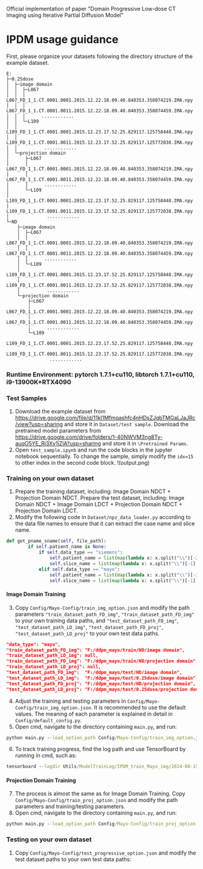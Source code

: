 Official implementation of paper  "Domain Progressive Low-dose CT Imaging using Iterative Partial Diffusion Model"


# IPDM usage guidance
First, please organize your datasets following the directory structure of the example dataset.
```
E:
├─0.25dose
│  ├─image domain
│  │  ├─L067
│  │  │      L067_FD_1_1.CT.0001.0001.2015.12.22.18.09.40.840353.358074219.IMA.npy
│  │  │      L067_FD_1_1.CT.0001.0011.2015.12.22.18.09.40.840353.358074459.IMA.npy
│  │  │      ............
│  │  └─L109
│  │          L109_FD_1_1.CT.0001.0001.2015.12.23.17.52.25.829117.125758448.IMA.npy
│  │          L109_FD_1_1.CT.0001.0011.2015.12.23.17.52.25.829117.125772038.IMA.npy
│  │          ............
│  └─projection domain
│      ├─L067
│      │      L067_FD_1_1.CT.0001.0001.2015.12.22.18.09.40.840353.358074219.IMA.npy
│      │      L067_FD_1_1.CT.0001.0011.2015.12.22.18.09.40.840353.358074459.IMA.npy
│      │      ............
│      └─L109
│              L109_FD_1_1.CT.0001.0001.2015.12.23.17.52.25.829117.125758448.IMA.npy
│              L109_FD_1_1.CT.0001.0011.2015.12.23.17.52.25.829117.125772038.IMA.npy
│              ............
└─ND
    ├─image domain
    │  ├─L067
    │  │      L067_FD_1_1.CT.0001.0001.2015.12.22.18.09.40.840353.358074219.IMA.npy
    │  │      L067_FD_1_1.CT.0001.0011.2015.12.22.18.09.40.840353.358074459.IMA.npy
    │  │      ............
    │  └─L109
    │          L109_FD_1_1.CT.0001.0001.2015.12.23.17.52.25.829117.125758448.IMA.npy
    │          L109_FD_1_1.CT.0001.0011.2015.12.23.17.52.25.829117.125772038.IMA.npy
    │          ............
    └─projection domain
        ├─L067
        │      L067_FD_1_1.CT.0001.0001.2015.12.22.18.09.40.840353.358074219.IMA.npy
        │      L067_FD_1_1.CT.0001.0011.2015.12.22.18.09.40.840353.358074459.IMA.npy
        │      ............
        └─L109
                L109_FD_1_1.CT.0001.0001.2015.12.23.17.52.25.829117.125758448.IMA.npy
                L109_FD_1_1.CT.0001.0011.2015.12.23.17.52.25.829117.125772038.IMA.npy
                ............
```
### Runtime Environment: pytorch 1.7.1+cu110, libtorch 1.7.1+cu110, i9-13900K+RTX4090
### Test Samples
1. Download the example dataset from <https://drive.google.com/file/d/11kI1Mfmqashfc4nHDsZJqbTMGaLJaJRc/view?usp=sharing> and store it in `Dataset/test sample`. Download the pretrained model parameters from <https://drive.google.com/drive/folders/1-40NWVM3ng8Ty-auqO5YE_Rj3Xv1jZlA?usp=sharing> and store it in `\Pretrained Params`. 
2. Open `test_sample.ipynb` and run the code blocks in the jupyter notebook sequentially. To change the sample, simply modify the `idx=15` to other index
in the second code block.
!(output.png)




### Training on your own dataset
1. Prepare the training dataset, including: Image Domain NDCT + Projection Domain NDCT. 
Prepare the test dataset, including: Image Domain NDCT + Image Domain LDCT + Projection Domain NDCT + Projection Domain LDCT.
2. Modify the following code in `Dataset/npz_data_loader.py` according to the data file names to ensure 
that it can extract the case name and slice name.
```python    
def get_pname_sname(self, file_path):
        if self.patient_name is None:
            if self.data_type == "siemens":
                self.patient_name = list(map(lambda x: x.split("\\")[-2], file_path))
                self.slice_name = list(map(lambda x: x.split("\\")[-1].split(".")[0], file_path))
            elif self.data_type == "mayo":
                self.patient_name = list(map(lambda x: x.split("\\")[-2], file_path))
                self.slice_name = list(map(lambda x: x.split("\\")[-1].split(".")[-4], file_path))
```
#### Image Domain Training
3. Copy `Config/Mayo-Config/train_img_option.json` and modify the path parameters `"train_dataset_path_FD_img"`, `"train_dataset_path_FD_img"` 
to your own training data paths, and `"test_dataset_path_FD_img"`, `"test_dataset_path_LD_img"`, `"test_dataset_path_FD_proj"`, `"test_dataset_path_LD_proj"` to your own test data paths.
```json 
"data_type": "mayo",
"train_dataset_path_FD_img": "F:/ddpm_mayo/train/ND/image domain",
"train_dataset_path_LD_img": null,
"train_dataset_path_FD_img": "F:/ddpm_mayo/train/ND/projection domain",
"train_dataset_path_LD_proj": null,
"test_dataset_path_FD_img":  "F:/ddpm_mayo/test/ND/image domain",
"test_dataset_path_LD_img":  "F:/ddpm_mayo/test/0.25dose/image domain",
"test_dataset_path_FD_proj": "F:/ddpm_mayo/test/ND/projection domain",
"test_dataset_path_LD_proj": "F:/ddpm_mayo/test/0.25dose/projection domain",
```
4. Adjust the training and testing parameters in `Config/Mayo-Config/train_img_option.json`. 
It is recommended to use the default values. The meaning of each parameter is explained in detail in `Config/default_config.py`.
5. Open cmd, navigate to the directory containing `main.py`, and run:
```cmd
python main.py --load_option_path Config/Mayo-Config/train_img_option.json
```
6. To track training progress, find the log path and use TensorBoard by running in cmd, such as:
```cmd
tensorboard --logdir Utils/ModelTrainLog/IPDM_train_Mayo_img/2024-08-15T16-54-23/trainSummary
```
#### Projection Domain Training
7. The process is almost the same as for Image Domain Training. Copy `Config/Mayo-Config/train_proj_option.json` and modify the path parameters and training/testing parameters.
8. Open cmd, navigate to the directory containing `main.py`, and run:
```cmd
python main.py --load_option_path Config/Mayo-Config/train_proj_option.json
```


### Testing on your own dataset
1. Copy `Config/Mayo-Config/test_progressive_option.json` and modify the test dataset paths to your own test data paths:
